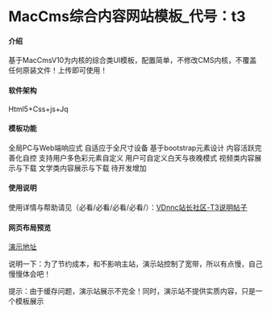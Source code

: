 # MacCms综合内容网站模板_代号：t3

#### 介绍
基于MacCmsV10为内核的综合类UI模板，配置简单，不修改CMS内核，不覆盖任何原装文件！上传即可使用！

#### 软件架构
Html5+Css+js+Jq


#### 模板功能

全局PC与Web端响应式
自适应于全尺寸设备
基于bootstrap元素设计
内容活跃完善化自控
支持用户多色彩元素自定义
用户可自定义白天与夜晚模式
视频类内容展示与下载
文学类内容展示与下载
待开发增加

#### 使用说明

使用详情与帮助请见（必看/必看/必看/必看/）：[VDnnc站长社区-T3说明帖子](https://www.vdnnc.com/i/n6885n1c1.html)

#### 网页布局预览
[演示地址](http://t3.demo.apiw.cc:1003/)

说明一下：为了节约成本，和不影响主站，演示站控制了宽带，所以有点慢，自己慢慢体会吧！

提示：由于缓存问题，演示站展示不完全！同时，演示站不提供实质内容，只是一个模板展示



